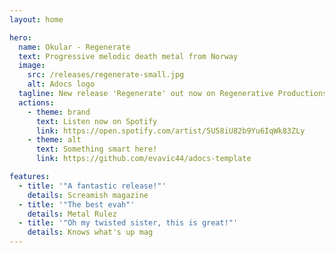 ```yaml
---
layout: home

hero:
  name: Okular - Regenerate
  text: Progressive melodic death metal from Norway
  image:
    src: /releases/regenerate-small.jpg
    alt: Adocs logo
  tagline: New release 'Regenerate' out now on Regenerative Productions! Check it out from your favorite streaming provider.
  actions:
    - theme: brand
      text: Listen now on Spotify
      link: https://open.spotify.com/artist/5U58iU82b9Yu6IqWk83ZLy
    - theme: alt
      text: Something smart here!
      link: https://github.com/evavic44/adocs-template

features:
  - title: '"A fantastic release!"'
    details: Screamish magazine
  - title: '"The best evah"'
    details: Metal Rulez 
  - title: '"Oh my twisted sister, this is great!"'
    details: Knows what's up mag
---
```


<!-- # Hello okular! -->

<!-- <img src="/okular-logo.jpeg" width="400"/> -->

<!-- Test -->

<!-- ![Okular logo](/okular-logo.jpeg) -->

<!-- ---
layout: home

hero:
  name: Okular - Regenerate
  text: Progressive melodic death metal from Norway
  image:
    src: /releases/regenerate-small.jpg
    alt: Regenerate album
  tagline: New release 'Regenerate' out now on Regenerative Productions! Check it out from your favorite streaming provider.
  actions:
    - theme: brand
      text: Listen to a teaser here
      link: https://db.no
    - theme: alt
      text: Okular BandCamp
      link: https://okular.bandcamp.com/album/sexforce

features:
  - title: Okular is back!
    details: A triumphant return after 10 years!
  - title: The most concise effort to date
    details: 9 tracks of progressive melodic death metal clocking in at 37 minutes
  - title: For fans of Death, Gojira and At the Gates
    details: Combining Scandinavian and "Schuldinerish" melodies with groove and occasional dissonance
--- -->

<!-- # Hello okular! -->

<!-- <img src="/okular-logo.jpeg" width="400"/> -->

<!-- Test -->

<!-- ![Okular logo](/okular-logo.jpeg) -->
